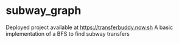 # subway_graph
Deployed project available at https://transferbuddy.now.sh
A basic implementation of a BFS to find subway transfers

